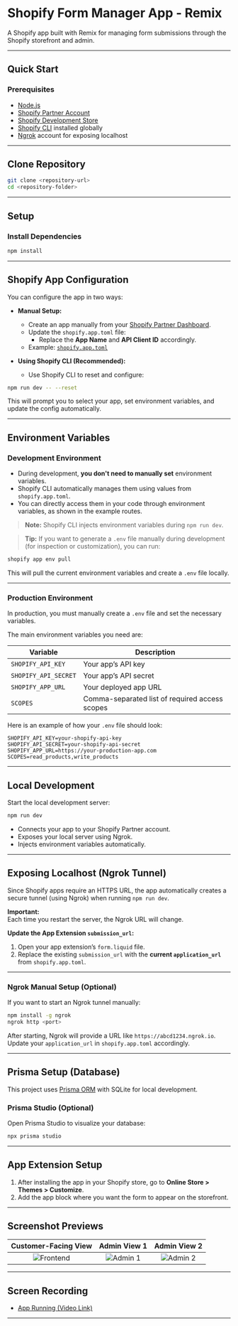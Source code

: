 # Shopify Form Manager App - Remix

A Shopify app built with Remix for managing form submissions through the Shopify storefront and admin.

---

## Quick Start

### Prerequisites

- [Node.js](https://nodejs.org/en/download/)
- [Shopify Partner Account](https://partners.shopify.com/signup)
- [Shopify Development Store](https://help.shopify.com/en/partners/dashboard/development-stores#create-a-development-store)
- [Shopify CLI](https://shopify.dev/docs/apps/tools/cli/installation) installed globally
- [Ngrok](https://ngrok.com/) account for exposing localhost

---

## Clone Repository

```bash
git clone <repository-url>
cd <repository-folder>
```

---

## Setup

### Install Dependencies

```bash
npm install
```

---

## Shopify App Configuration

You can configure the app in two ways:

- **Manual Setup:**
  - Create an app manually from your [Shopify Partner Dashboard](https://partners.shopify.com/).
  - Update the `shopify.app.toml` file:
    - Replace the **App Name** and **API Client ID** accordingly.
  - Example: [`shopify.app.toml`](https://github.com/Shopify/example-app--payments-app-template--remix/blob/main-js/shopify.app.toml)

- **Using Shopify CLI (Recommended):**
  - Use Shopify CLI to reset and configure:

```bash
npm run dev -- --reset
```

This will prompt you to select your app, set environment variables, and update the config automatically.

---

## Environment Variables

### Development Environment

- During development, **you don't need to manually set** environment variables.
- Shopify CLI automatically manages them using values from `shopify.app.toml`.
- You can directly access them in your code through environment variables, as shown in the example routes.

> **Note:** Shopify CLI injects environment variables during `npm run dev`.

> **Tip:** If you want to generate a `.env` file manually during development (for inspection or customization), you can run:

```bash
shopify app env pull
```

This will pull the current environment variables and create a `.env` file locally.

---

### Production Environment

In production, you must manually create a `.env` file and set the necessary variables.

The main environment variables you need are:

| Variable              | Description |
|------------------------|-------------|
| `SHOPIFY_API_KEY`      | Your app’s API key |
| `SHOPIFY_API_SECRET`   | Your app’s API secret |
| `SHOPIFY_APP_URL`      | Your deployed app URL |
| `SCOPES`               | Comma-separated list of required access scopes |

Here is an example of how your `.env` file should look:

```env
SHOPIFY_API_KEY=your-shopify-api-key
SHOPIFY_API_SECRET=your-shopify-api-secret
SHOPIFY_APP_URL=https://your-production-app.com
SCOPES=read_products,write_products
```

---

## Local Development

Start the local development server:

```bash
npm run dev
```

- Connects your app to your Shopify Partner account.
- Exposes your local server using Ngrok.
- Injects environment variables automatically.

---

## Exposing Localhost (Ngrok Tunnel)

Since Shopify apps require an HTTPS URL, the app automatically creates a secure tunnel (using Ngrok) when running `npm run dev`.

**Important:**  
Each time you restart the server, the Ngrok URL will change.

**Update the App Extension `submission_url`:**

1. Open your app extension’s `form.liquid` file.
2. Replace the existing `submission_url` with the **current `application_url`** from `shopify.app.toml`.

---

### Ngrok Manual Setup (Optional)

If you want to start an Ngrok tunnel manually:

```bash
npm install -g ngrok
ngrok http <port>
```

After starting, Ngrok will provide a URL like `https://abcd1234.ngrok.io`.  
Update your `application_url` in `shopify.app.toml` accordingly.

---

## Prisma Setup (Database)

This project uses [Prisma ORM](https://www.prisma.io/) with SQLite for local development.

### Prisma Studio (Optional)

Open Prisma Studio to visualize your database:

```bash
npx prisma studio
```

---

## App Extension Setup

1. After installing the app in your Shopify store, go to **Online Store > Themes > Customize**.
2. Add the app block where you want the form to appear on the storefront.

---

## Screenshot Previews

| Customer-Facing View | Admin View 1 | Admin View 2 |
|:--------------------:|:------------:|:------------:|
| ![Frontend](https://drive.google.com/uc?id=1F4Z1U6aY0Dum7RFmYlQVlkqrWMRULO-o) | ![Admin 1](https://drive.google.com/uc?id=1ScFEIvp1-2HgSDBC703YHCNRD-ZqlUMV) | ![Admin 2](https://drive.google.com/uc?id=1CnY1otRWc0cXFvkIDw22pelx8ghedY9B) |

---

## Screen Recording

- [App Running (Video Link)](https://drive.google.com/file/d/1rQ8GGls0eCTCIngD4PHdhCwl1JfReEdh/view?usp=drive_link)

---
